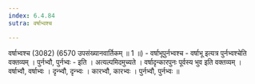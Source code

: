 ```yaml
---
index: 6.4.84
sutra: वर्षाभ्वश्च

---
```

वर्षाभ्वश्च (3082) (6570 उपसंख्यानवार्तिकम् ॥ 1 ॥) - वर्षाभूपुर्नभ्वश्च - वर्षाभू इत्यत्र पुर्नभ्वश्चेति वक्तव्यम् । पुर्नभ्वौ, पुर्नभ्वः - इति । अत्यल्पमिदमुच्यते । वर्षादृन्कारपुनः पूर्वस्य भुव इति वक्तव्यम् । वर्षाभ्वौ, वर्षाभ्वः । दृन्भ्वौ, दृन्भ्वः । कारभ्वौ, कारभ्वः । पुर्नभ्वौ, पुर्नभ्वः ॥